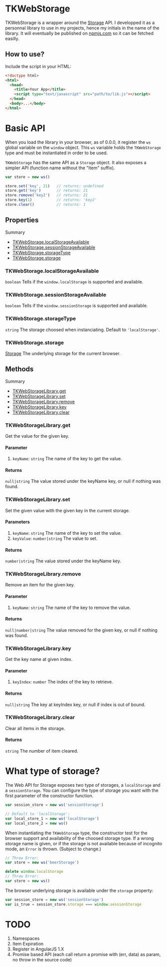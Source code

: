 # TKWebStorage

TKWebStorage is a wrapper around the [Storage](https://developer.mozilla.org/en-US/docs/Web/API/Storage) API.
I developped it as a personnal library to use in my projects, hence my initials in the name of the library.
It will eventually be published on [npmjs.com](https://www.npmjs.com/) so it can be fetched easilly.

## How to use?

Include the script in your HTML:

``` html
<!doctype html>
<html>
  <head>
    <title>Your App</title>
    <script type="text/javascript" src="path/to/lib.js"></script>
  </head>
  <body>...</body>
</html>
```



# Basic API

When you load the library in your browser, as of 0.0.0, it register the `ws` global variable on the `window` object.
This `ws` variable holds the `TKWebStorage` type and must be instantiated in order to be used.

`TKWebStorage` has the same API as a `Storage` object.
It also exposes a simpler API (function name without the "Item" suffix).

``` javascript
var store = new ws()

store.set('key', 21)   // returns: undefined
store.get('key')       // returns: 21
store.remove('key2')   // returns: 21
store.key(1)           // returns: 'key2'
store.clear()          // returns: 1
```

## Properties

Summary

- [TKWebStorage.localStorageAvailable](#TKWebStorage.localStorageAvailable)
- [TKWebStorage.sessionStorageAvailable](#TKWebStorage.sessionStorageAvailable)
- [TKWebStorage.storageType](#TKWebStorage.storageType)
- [TKWebStorage.storage](#TKWebStorage.storage)

### TKWebStorage.localStorageAvailable
`boolean`
Tells if the `window.localStorage` is supported and available.

### TKWebStorage.sessionStorageAvailable
`boolean`
Tells if the `window.sessionStorage` is supported and available.

### TKWebStorage.storageType
`string`
The storage choosed when instanciating. Default to `'localStorage'`.

### TKWebStorage.storage
[Storage](https://developer.mozilla.org/en-US/docs/Web/API/Storage)
The underlying storage for the current browser.


## Methods

Summary

- [TKWebStorageLibrary.get](#TKWebStorageLibrary.get)
- [TKWebStorageLibrary.set](#TKWebStorageLibrary.set)
- [TKWebStorageLibrary.remove](#TKWebStorageLibrary.remove)
- [TKWebStorageLibrary.key](#TKWebStorageLibrary.key)
- [TKWebStorageLibrary.clear](#TKWebStorageLibrary.clear)

### TKWebStorageLibrary.get
Get the value for the given key.
#### Parameter
1. `keyName`: `string` The name of the key to get the value.
#### Returns
`null|string` The value stored under the keyName key, or null if nothing was found.

### TKWebStorageLibrary.set
Set the given value with the given key in the current storage.
#### Parameters
1. `keyName`: `string` The name of the key to set the value.
2. `keyValue`: `number|string` The value to set.
#### Returns
`number|string` The value stored under the keyName key.

### TKWebStorageLibrary.remove
Remove an item for the given key.
#### Parameter
1. `keyName`: `string` The name of the key to remove the value.
#### Returns
`null|number|string` The value removed for the given key, or null if nothing was found.

### TKWebStorageLibrary.key
Get the key name at given index.
#### Parameter
1. `keyIndex`: `number` The index of the key to retrieve.
#### Returns
`null|string` The key at keyIndex key, or null if index is out of bound.

### TKWebStorageLibrary.clear
Clear all items in the storage.
#### Returns
`string` The number of item cleared.


# What type of storage?

The Web API for Storage exposes two type of storages, a `localStorage` and a `sessionStorage`.
You can configure the type of storage you want with the first parameter of the constructor function.

``` javascript
var session_store = new ws('sessionStorage')

// Default to 'localStorage':
var local_store_1 = new ws('localStorage')
var local_store_2 = new ws()
```

When instantiating the `TKWebStorage` type, the constructor test for the browser support and availability of the choosed storage type.
If a wrong storage name is given, or if the storage is not available because of incognito mode, an `Error` is thrown.
(Subject to change.)

``` javascript
// Throw Error:
var store = new ws('beerStorage')

delete window.localStorage
// Throw Error:
var store = new ws()
```

The browser underlying storage is available under the `storage` property:

``` javascript
var session_store = new ws('sessionStorage')
var is_true = session_store.storage === window.sessionStorage
```



# TODO

1. Namespaces
2. Item Expiration
3. Register in AngularJS 1.X
4. Promise based API (each call return a promise with (err, data) as param, no throw in the source code)
